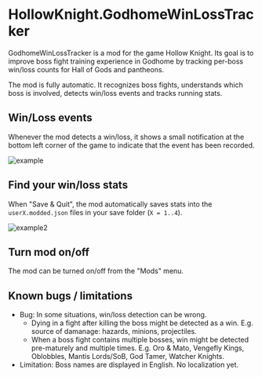 # HollowKnight.GodhomeWinLossTracker

GodhomeWinLossTracker is a mod for the game Hollow Knight. Its goal is to improve boss fight training experience in Godhome by tracking per-boss win/loss counts for Hall of Gods and pantheons.

The mod is fully automatic. It recognizes boss fights, understands which boss is involved, detects win/loss events and tracks running stats.


## Win/Loss events

Whenever the mod detects a win/loss, it shows a small notification at the bottom left corner of the game to indicate that the event has been recorded.

![example](https://user-images.githubusercontent.com/14790745/174503620-b0abda40-e43f-4e45-bbdb-0d59eb18007d.png)


## Find your win/loss stats

When "Save & Quit", the mod automatically saves stats into the `userX.modded.json` files in your save folder (`X = 1..4`).

![example2](https://user-images.githubusercontent.com/14790745/174503737-971c36de-980c-406c-b050-cae6fba8f90f.png)


## Turn mod on/off

The mod can be turned on/off from the "Mods" menu.


## Known bugs / limitations

* Bug: In some situations, win/loss detection can be wrong.
  * Dying in a fight after killing the boss might be detected as a win. E.g. source of damanage: hazards, minions, projectiles.
  * When a boss fight contains multiple bosses, win might be detected pre-maturely and multiple times. E.g. Oro & Mato, Vengefly Kings, Oblobbles, Mantis Lords/SoB, God Tamer, Watcher Knights.
* Limitation: Boss names are displayed in English. No localization yet.
